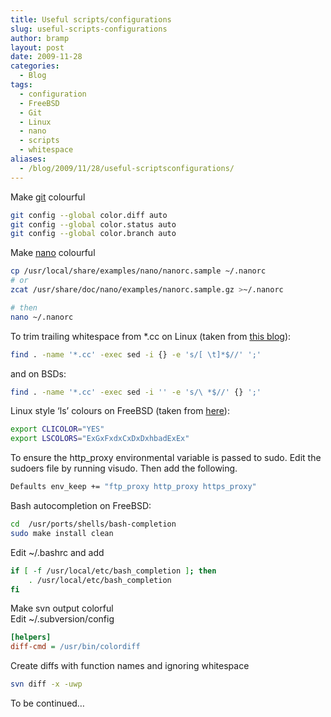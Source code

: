 ```yaml
---
title: Useful scripts/configurations
slug: useful-scripts-configurations
author: bramp
layout: post
date: 2009-11-28
categories:
  - Blog
tags:
  - configuration
  - FreeBSD
  - Git
  - Linux
  - nano
  - scripts
  - whitespace
aliases:
  - /blog/2009/11/28/useful-scriptsconfigurations/
---
```

Make [git][1] colourful

```bash
git config --global color.diff auto
git config --global color.status auto
git config --global color.branch auto
```

Make [nano][2] colourful

```bash
cp /usr/local/share/examples/nano/nanorc.sample ~/.nanorc
# or
zcat /usr/share/doc/nano/examples/nanorc.sample.gz >~/.nanorc

# then
nano ~/.nanorc
```

To trim trailing whitespace from *.cc on Linux (taken from [this blog][3]):

```bash
find . -name '*.cc' -exec sed -i {} -e 's/[ \t]*$//' ';'
```

and on BSDs:

```bash
find . -name '*.cc' -exec sed -i '' -e 's/\ *$//' {} ';'
```

Linux style &#8216;ls&#8217; colours on FreeBSD (taken from [here][4]):

```bash
export CLICOLOR="YES"
export LSCOLORS="ExGxFxdxCxDxDxhbadExEx"
```

To ensure the http_proxy environmental variable is passed to sudo. Edit the sudoers file by running visudo. Then add the following.

```bash
Defaults env_keep += "ftp_proxy http_proxy https_proxy"
```

Bash autocompletion on FreeBSD:

```bash
cd  /usr/ports/shells/bash-completion
sudo make install clean
```

Edit ~/.bashrc and add

```bash
if [ -f /usr/local/etc/bash_completion ]; then
    . /usr/local/etc/bash_completion
fi
```

Make svn output colorful  
Edit ~/.subversion/config

```ini
[helpers]
diff-cmd = /usr/bin/colordiff
```

Create diffs with function names and ignoring whitespace

```bash
svn diff -x -uwp
```

To be continued&#8230;

 [1]: http://git-scm.com
 [2]: http://www.nano-editor.org/
 [3]: http://zebert.blogspot.com/2009/06/clean-up-trailing-whitespaces-in.html
 [4]: http://www.puresimplicity.net/~hemi/freebsd/misc.html
 
